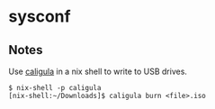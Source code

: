 # sysconf

## Notes

Use [caligula](https://github.com/ifd3f/caligula) in a nix shell to write to USB drives.

```shell
$ nix-shell -p caligula
[nix-shell:~/Downloads]$ caligula burn <file>.iso
```